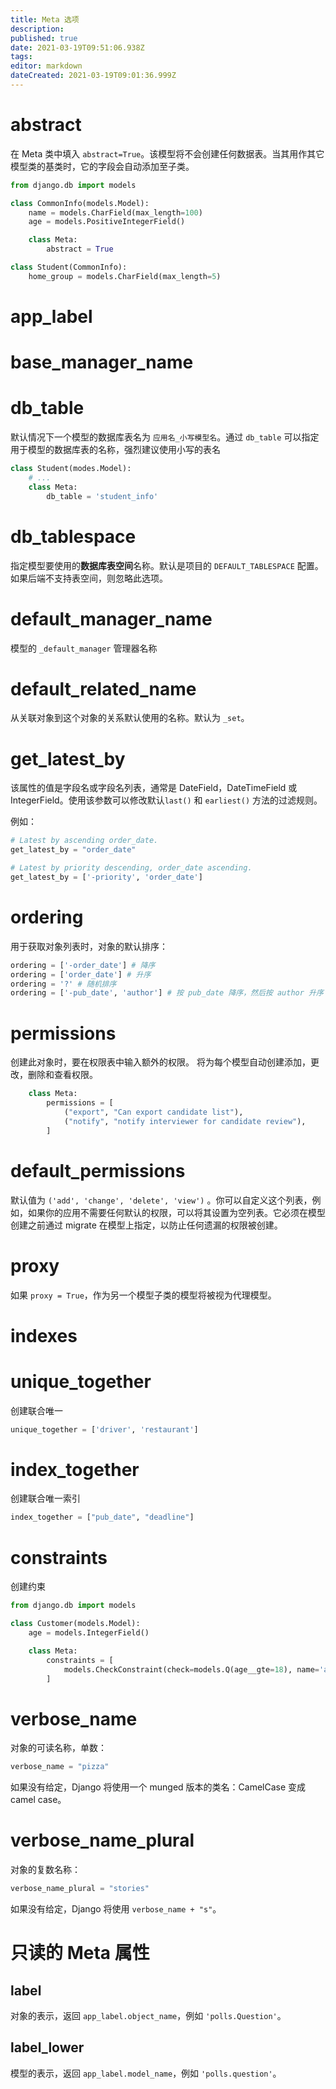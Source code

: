 ```yaml
---
title: Meta 选项
description: 
published: true
date: 2021-03-19T09:51:06.938Z
tags: 
editor: markdown
dateCreated: 2021-03-19T09:01:36.999Z
---
```


# abstract

在 Meta 类中填入 `abstract=True`。该模型将不会创建任何数据表。当其用作其它模型类的基类时，它的字段会自动添加至子类。

```python
from django.db import models

class CommonInfo(models.Model):
    name = models.CharField(max_length=100)
    age = models.PositiveIntegerField()

    class Meta:
        abstract = True

class Student(CommonInfo):
    home_group = models.CharField(max_length=5)
```

# app_label

# base_manager_name

# db_table

默认情况下一个模型的数据库表名为 `应用名_小写模型名`。通过 `db_table` 可以指定用于模型的数据库表的名称，强烈建议使用小写的表名

```python
class Student(modes.Model):
    # ...
    class Meta:
        db_table = 'student_info'
```

# db_tablespace

指定模型要使用的**数据库表空间**名称。默认是项目的 `DEFAULT_TABLESPACE` 配置。如果后端不支持表空间，则忽略此选项。

# default_manager_name

模型的 `_default_manager` 管理器名称

# default_related_name

从关联对象到这个对象的关系默认使用的名称。默认为 `_set`。


# get_latest_by

该属性的值是字段名或字段名列表，通常是 DateField，DateTimeField 或 IntegerField。使用该参数可以修改默认`last()` 和 `earliest()` 方法的过滤规则。

例如：

```python
# Latest by ascending order_date.
get_latest_by = "order_date"

# Latest by priority descending, order_date ascending.
get_latest_by = ['-priority', 'order_date']
```


# ordering

用于获取对象列表时，对象的默认排序：

```python
ordering = ['-order_date'] # 降序
ordering = ['order_date'] # 升序
ordering = '?' # 随机排序
ordering = ['-pub_date', 'author'] # 按 pub_date 降序，然后按 author 升序
```

# permissions

创建此对象时，要在权限表中输入额外的权限。 将为每个模型自动创建添加，更改，删除和查看权限。

```python
    class Meta:
        permissions = [
            ("export", "Can export candidate list"),
            ("notify", "notify interviewer for candidate review"),
        ]
```

# default_permissions

默认值为 `('add', 'change', 'delete', 'view')` 。你可以自定义这个列表，例如，如果你的应用不需要任何默认的权限，可以将其设置为空列表。它必须在模型创建之前通过 migrate 在模型上指定，以防止任何遗漏的权限被创建。


# proxy

如果 `proxy = True`，作为另一个模型子类的模型将被视为代理模型。


# indexes

# unique_together

创建联合唯一

```python
unique_together = ['driver', 'restaurant']
```

# index_together

创建联合唯一索引

```python
index_together = ["pub_date", "deadline"]
```

# constraints

创建约束

```python
from django.db import models

class Customer(models.Model):
    age = models.IntegerField()

    class Meta:
        constraints = [
            models.CheckConstraint(check=models.Q(age__gte=18), name='age_gte_18'),
        ]
```

# verbose_name

对象的可读名称，单数：

```python
verbose_name = "pizza"
```

如果没有给定，Django 将使用一个 munged 版本的类名：CamelCase 变成 camel case。


# verbose_name_plural

对象的复数名称：

```python
verbose_name_plural = "stories"
```
如果没有给定，Django 将使用 `verbose_name + "s"`。

# 只读的 Meta 属性

## label

对象的表示，返回 `app_label.object_name`，例如 `'polls.Question'`。

## label_lower

模型的表示，返回 `app_label.model_name`，例如 `'polls.question'`。











